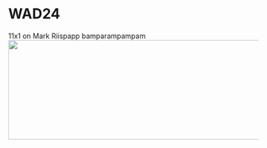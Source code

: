 # WAD24
11x1 on Mark Riispapp
bamparampampam
  <img src="https://media.tenor.com/BeSPBW-ad7sAAAAM/cat-blinking-cat-blink.gif" width="1000" height="200" />
